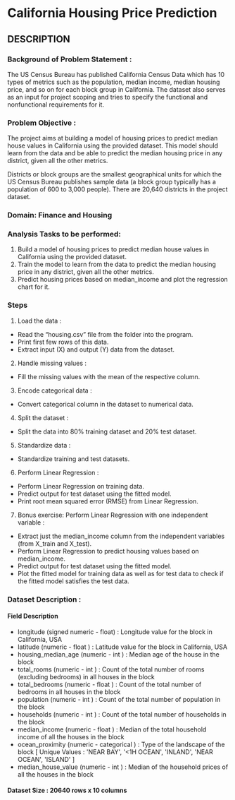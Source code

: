 # California Housing Price Prediction 
## DESCRIPTION

### Background of Problem Statement :

The US Census Bureau has published California Census Data which has 10 types of metrics such as the population, median income, median housing price, and so on for each block group in California. The dataset also serves as an input for project scoping and tries to specify the functional and nonfunctional requirements for it.

### Problem Objective :

The project aims at building a model of housing prices to predict median house values in California using the provided dataset. This model should learn from the data and be able to predict the median housing price in any district, given all the other metrics.

Districts or block groups are the smallest geographical units for which the US Census Bureau
publishes sample data (a block group typically has a population of 600 to 3,000 people). There are 20,640 districts in the project dataset.

### Domain: Finance and Housing

### Analysis Tasks to be performed:

1. Build a model of housing prices to predict median house values in California using the provided dataset.
2. Train the model to learn from the data to predict the median housing price in any district, given all the other metrics.
3. Predict housing prices based on median_income and plot the regression chart for it.

### Steps

1. Load the data :
* Read the “housing.csv” file from the folder into the program.
* Print first few rows of this data.
* Extract input (X) and output (Y) data from the dataset.

2. Handle missing values :
* Fill the missing values with the mean of the respective column.

3. Encode categorical data :
* Convert categorical column in the dataset to numerical data.

4. Split the dataset : 
* Split the data into 80% training dataset and 20% test dataset.

5. Standardize data :
* Standardize training and test datasets.

6. Perform Linear Regression : 
* Perform Linear Regression on training data.
* Predict output for test dataset using the fitted model.
* Print root mean squared error (RMSE) from Linear Regression.

7. Bonus exercise: Perform Linear Regression with one independent variable :
* Extract just the median_income column from the independent variables (from X_train and X_test).
* Perform Linear Regression to predict housing values based on median_income.
* Predict output for test dataset using the fitted model.
* Plot the fitted model for training data as well as for test data to check if the fitted model satisfies the test data.

### Dataset Description :

#### Field	Description
* longitude	(signed numeric - float) : Longitude value for the block in California, USA
* latitude	(numeric - float ) : Latitude value for the block in California, USA
* housing_median_age	(numeric - int ) : Median age of the house in the block
* total_rooms	(numeric - int ) : Count of the total number of rooms (excluding bedrooms) in all houses in the block
* total_bedrooms	(numeric - float ) : Count of the total number of bedrooms in all houses in the block
* population	(numeric - int ) : Count of the total number of population in the block
* households	(numeric - int ) : Count of the total number of households in the block
* median_income	(numeric - float ) : Median of the total household income of all the houses in the block
* ocean_proximity	(numeric - categorical ) : Type of the landscape of the block [ Unique Values : 'NEAR BAY', '<1H OCEAN', 'INLAND', 'NEAR OCEAN', 'ISLAND'  ]
* median_house_value	(numeric - int ) : Median of the household prices of all the houses in the block
 

#### Dataset Size : 20640 rows x 10 columns

